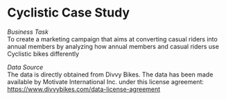 # Cyclistic Case Study

*Business Task*   
To create a marketing campaign that aims at converting casual riders into annual members by analyzing how annual members and casual riders use Cyclistic bikes differently

*Data Source*  
The data is directly obtained from Divvy Bikes. The data has been made available by Motivate International Inc. under this license agreement: https://www.divvybikes.com/data-license-agreement  

